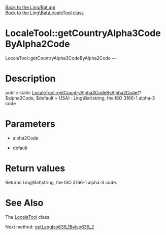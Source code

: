 [Back to the Ling/Bat api](https://github.com/lingtalfi/Bat/blob/master/doc/api/Ling/Bat.md)<br>
[Back to the Ling\Bat\LocaleTool class](https://github.com/lingtalfi/Bat/blob/master/doc/api/Ling/Bat/LocaleTool.md)


LocaleTool::getCountryAlpha3CodeByAlpha2Code
================



LocaleTool::getCountryAlpha3CodeByAlpha2Code — 




Description
================


public static [LocaleTool::getCountryAlpha3CodeByAlpha2Code](https://github.com/lingtalfi/Bat/blob/master/doc/api/Ling/Bat/LocaleTool/getCountryAlpha3CodeByAlpha2Code.md)(?$alpha2Code, $default = USA) : Ling\Bat\string, the ISO 3166-1 alpha-3 code









Parameters
================


- alpha2Code

    

- default

    


Return values
================

Returns Ling\Bat\string, the ISO 3166-1 alpha-3 code.








See Also
================

The [LocaleTool](https://github.com/lingtalfi/Bat/blob/master/doc/api/Ling/Bat/LocaleTool.md) class.

Next method: [getLangIso639_1ByIso639_2](https://github.com/lingtalfi/Bat/blob/master/doc/api/Ling/Bat/LocaleTool/getLangIso639_1ByIso639_2.md)<br>

